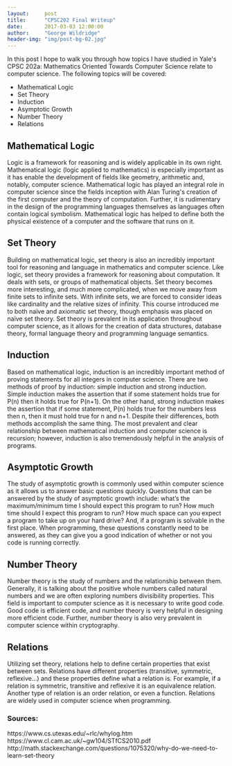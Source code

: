 ```yaml
---
layout:     post
title:      "CPSC202 Final Writeup"
date:       2017-03-03 12:00:00
author:     "George Wildridge"
header-img: "img/post-bg-02.jpg"
---
```


<p>In this post I hope to walk you through how topics I have studied in Yale's CPSC 202a: Mathematics Oriented Towards Computer Science relate to computer science. The following topics will be covered:</p>

<ul>
<li>Mathematical Logic</li>

<li>Set Theory</li>

<li>Induction</li>

<li>Asymptotic Growth</li>

<li>Number Theory</li>

<li>Relations</li>
</ul>

<h2 id="mathematicallogic">Mathematical Logic</h2>

<p>Logic is a framework for reasoning and is widely applicable in its own right. Mathematical logic (logic applied to mathematics) is especially important as it has enable the development of fields like geometry, arithmetic and, notably, computer science. Mathematical logic has played an integral role in computer science since the fields inception with Alan Turing's creation of the first computer and the theory of computation. Further, it is rudimentary in the design of the programming languages themselves as languages often contain logical symbolism.  Mathematical logic has helped to define both the physical existence of a computer and the software that runs on it.</p>

<h2 id="settheory">Set Theory</h2>

<p>Building on mathematical logic, set theory is also an incredibly important tool for reasoning and language in mathematics and computer science. Like logic, set theory provides a framework for reasoning about computation. It deals with sets, or groups of mathematical objects. Set theory becomes more interesting, and much more complicated, when we move away from finite sets to infinite sets.  With infinite sets, we are forced to consider ideas like cardinality and the relative sizes of infinity. This course introduced me to both naïve and axiomatic set theory, though emphasis was placed on naïve set theory. Set theory is prevalent in its application throughout computer science, as it allows for the creation of data structures, database theory, formal language theory and programming language semantics.</p>

<h2 id="induction">Induction</h2>

<p>Based on mathematical logic, induction is an incredibly important method of proving statements for all integers in computer science. There are two methods of proof by induction: simple induction and strong induction. Simple induction makes the assertion that if some statement holds true for P(n) then it holds true for P(n+1). On the other hand, strong induction makes the assertion that if some statement, P(n) holds true for the numbers less then n, then it must hold true for n and n+1. Despite their differences, both methods accomplish the same thing. The most prevalent and clear relationship between mathematical induction and computer science is recursion; however, induction is also tremendously helpful in the analysis of programs. </p>

<h2 id="asymptoticgrowth">Asymptotic Growth</h2>

<p>The study of asymptotic growth is commonly used within computer science as it allows us to answer basic questions quickly. Questions that can be answered by the study of asymptotic growth include: what’s the maximum/minimum time I should expect this program to run? How much time should I expect this program to run? How much space can you expect a program to take up on your hard drive? And, if a program is solvable in the first place. When programming, these questions constantly need to be answered, as they can give you a good indication of whether or not you code is running correctly.  </p>

<h2 id="numbertheory">Number Theory</h2>

<p>Number theory is the study of numbers and the relationship between them. Generally, it is talking about the positive whole numbers called natural numbers and we are often exploring numbers divisibility properties. This field is important to computer science as it is necessary to write good code. Good code is efficient code, and number theory is very helpful in designing more efficient code. Further, number theory is also very prevalent in computer science within cryptography. </p>

<h2 id="relations">Relations</h2>

<p>Utilizing set theory, relations help to define certain properties that exist between sets. Relations have different properties (transitive, symmetric, reflexive…) and these properties define what a relation is. For example, if a relation is symmetric, transitive and reflexive it is an equivalence relation. Another type of relation is an order relation, or even a function.  Relations are widely used in computer science when programming. </p>

<h3 id="sources">Sources:</h3>

<p>https://www.cs.utexas.edu/~rlc/whylog.htm
https://www.cl.cam.ac.uk/~gw104/STfCS2010.pdf
http://math.stackexchange.com/questions/1075320/why-do-we-need-to-learn-set-theory</p>
